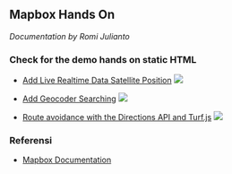 ## Mapbox Hands On

_Documentation by Romi Julianto_

### Check for the demo hands on static HTML

- [Add Live Realtime Data Satellite Position](https://csb-j08qh1.netlify.app/) 
![](http://i.imgur.com/60bts.gif)

- [Add Geocoder Searching](https://csb-j08qh1.netlify.app/)
![](http://i.imgur.com/60bts.gif)

- [Route avoidance with the Directions API and Turf.js](https://route-avoidence.netlify.app/)
![](http://i.imgur.com/60bts.gif)


### Referensi

- [Mapbox Documentation](https://docs.mapbox.com/)
